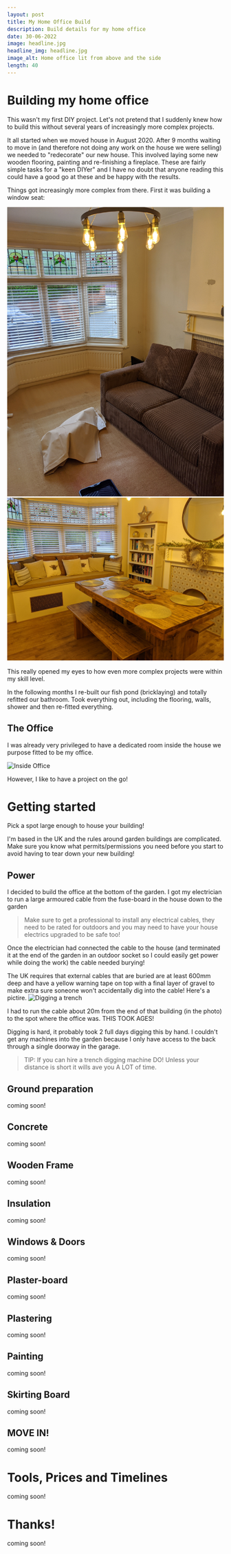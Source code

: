 ```yaml
---
layout: post
title: My Home Office Build
description: Build details for my home office
date: 30-06-2022
image: headline.jpg
headline_img: headline.jpg
image_alt: Home office lit from above and the side
length: 40
---
```


# Building my home office

This wasn't my first DIY project. Let's not pretend that I suddenly knew how to build this without several years of increasingly
more complex projects.

It all started when we moved house in August 2020. After 9 months waiting to move in (and therefore not doing any work on the 
house we were selling) we needed to "redecorate" our new house. This involved laying some new wooden flooring, painting and 
re-finishing a fireplace. These are fairly simple tasks for a "keen DIYer" and I have no doubt that anyone reading this 
could have a good go at these and be happy with the results.

Things got increasingly more complex from there. First it was building a window seat:

![Dining room before re-decoration and window seat](/images/office/window-seat-before.jpg)
![Dining room after re-decoration and window seat](/images/office/window-seat-after.jpg)

This really opened my eyes to how even more complex projects were within my skill level.

In the following months I re-built our fish pond (bricklaying) and totally refitted our bathroom. Took everything out, including the 
flooring, walls, shower and then re-fitted everything.

## The Office

I was already very privileged to have a dedicated room inside the house we purpose fitted to be my office. 

![Inside Office](/imges/office/inside-office.jpg)

However, I like to have a project on the go!

# Getting started

Pick a spot large enough to house your building! 

I'm based in the UK and the rules around garden buildings are complicated. Make sure you know what permits/permissions you need
before you start to avoid having to tear down your new building!

## Power
I decided to build the office at the bottom of the garden. I got my electrician to run a large armoured cable from the fuse-board
in the house down to the garden 

 > Make sure to get a professional to install any electrical cables, they need to be rated for outdoors and you may need
 > to have your house electrics upgraded to be safe too!
 
Once the electrician had connected the cable to the house (and terminated it at the end of the garden in an outdoor socket 
so I could easily get power while doing the work) the cable needed burying!

The UK requires that external cables that are buried are at least 600mm deep and have a yellow warning tape on top with a final layer of 
gravel to make extra sure soneone won't accidentally dig into the cable! Here's a pictire.
![Digging a trench](/images/office/trench.jpg)

I had to run the cable about 20m from the end of that building (in the photo) to the spot where the office was. THIS TOOK AGES!

Digging is hard, it probably took 2 full days digging this by hand. I couldn't get any machines into the garden because I only have access
to the back through a single doorway in the garage.

> TIP: If you can hire a trench digging machine DO! Unless your distance is short it wills ave you A LOT of time.

## Ground preparation
coming soon!
## Concrete
coming soon!
## Wooden Frame
coming soon!
## Insulation
coming soon!
## Windows & Doors
coming soon!
## Plaster-board
coming soon!
## Plastering
coming soon!
## Painting
coming soon!
## Skirting Board
coming soon!
## MOVE IN!
coming soon!
# Tools, Prices and Timelines
coming soon!
# Thanks!
coming soon!
